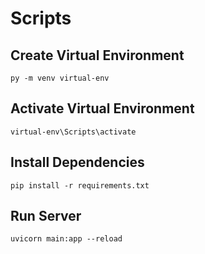 # Scripts

## Create Virtual Environment
`py -m venv virtual-env`

## Activate Virtual Environment
`virtual-env\Scripts\activate`

## Install Dependencies
`pip install -r requirements.txt`

## Run Server
`uvicorn main:app --reload`